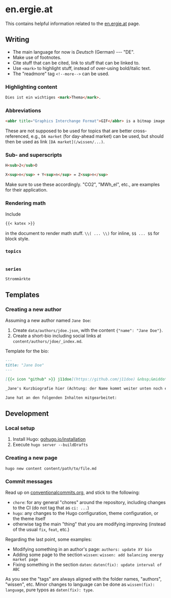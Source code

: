 # en.ergie.at

This contains helpful information related to the [en.ergie.at](https://en.ergie.at) page.

## Writing

- The main language for now is _Deutsch_ (German) --- "DE".
- Make use of footnotes.
- Cite stuff that can be cited, link to stuff that can be linked to.
- Use `<mark>` to highlight stuff, instead of over-using bold/italic text.
- The "readmore" tag `<!--more-->` can be used.

### Highlighting content

```markdown
Dies ist ein wichtiges <mark>Thema</mark>.
```

### Abbreviations

```markdown
<abbr title="Graphics Interchange Format">GIF</abbr> is a bitmap image format.
```

These are not supposed to be used for topics that are better cross-referenced, e.g., `DA market` (for day-ahead market) can be used, but should then be used as link `[DA market](/wissen/...)`.

### Sub- and superscripts

```markdown
H<sub>2</sub>O

X<sup>n</sup> + Y<sup>n</sup> = Z<sup>n</sup>
```

Make sure to use these accordingly. "CO2", "MWh_el", etc., are examples for their application.

### Rendering math

Include

```markdown
{{< katex >}}
```

in the document to render math stuff. `\\( ... \\)` for inline, `$$ ... $$` for block style.

### `topics`

```markdown
```

### `series`

```markdown
Strommärkte
```

## Templates

### Creating a new author

Assuming a new author named `Jane Doe`:

1. Create `data/authors/jdoe.json`, with the content `{"name": "Jane Doe"}`.
2. Create a short-bio including social links at `content/authors/jdoe/_index.md`.

Template for the bio:

```markdown
---
title: "Jane Doe"
---

[{{< icon "github" >}} j11doe](https://github.com/j11doe) &nbsp;&middot;&nbsp; [{{< icon "linkedin" >}} jane-doe-17](https://at.linkedin.com/in/jane-doe-17)

_Jane's Kurzbiografie hier (Achtung: der Name kommt weiter unten noch einmal vor! Beispiele finden sich hier: https://en.ergie.at/authors/)_

Jane hat an den folgenden Inhalten mitgearbeitet:

```

## Development

### Local setup

1. Install Hugo: [gohugo.io/installation](https://gohugo.io/installation/)
2. Execute `hugo server --buildDrafts`

### Creating a new page

```shell
hugo new content content/path/to/file.md
```

### Commit messages

Read up on [conventionalcommits.org](https://www.conventionalcommits.org/), and stick to the following:

- `chore`: for any general "chores" around the repository, including changes to the CI (do not tag that as `ci: ...`)
- `hugo`: any changes to the Hugo configuration, theme configuration, or the theme itself
- otherwise tag the main "thing" that you are modifying improving (instead of the usual `fix`, `feat`, etc.)

Regarding the last point, some examples:

- Modifying something in an author's page: `authors: update XY bio`
- Adding some page to the section `wissen`: `wissen: add balancing energy market page`
- Fixing something in the section `daten`: `daten(fix): update interval of ABC`

As you see the "tags" are always aligned with the folder names, "authors", "wissen", etc. Minor changes to language can
be done as `wissen(fix): language`, pure typos as `daten(fix): type`.
